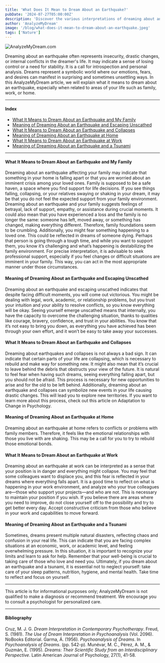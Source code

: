```yaml
---
title: 'What Does It Mean to Dream About an Earthquake?'
pubDate: '2024-07-27T05:00:00Z'
description: 'Discover the various interpretations of dreaming about an earthquake, from insecurity and drastic changes to internal conflicts.'
author: 'AnalyzeMyDream'
image: '/blog/what-does-it-mean-to-dream-about-an-earthquake.jpeg'
tags: ['Nature']
---
```


![AnalyzeMyDream.com](/blog/what-does-it-mean-to-dream-about-an-earthquake.jpeg)

Dreaming about an earthquake often represents insecurity, drastic changes, or internal conflicts in the dreamer's life. It may indicate a sense of losing control or a need for stability. It is a call for introspection and personal analysis. Dreams represent a symbolic world where our emotions, fears, and desires can manifest in surprising and sometimes unsettling ways. In this AnalyzeMyDream article, we will explain what it means to dream about an earthquake, especially when related to areas of your life such as family, work, or home.

---

#### Index

- [What It Means to Dream About an Earthquake and My Family](#what-it-means-to-dream-about-an-earthquake-and-my-family)
- [Meaning of Dreaming About an Earthquake and Escaping Unscathed](#meaning-of-dreaming-about-an-earthquake-and-escaping-unscathed)
- [What It Means to Dream About an Earthquake and Collapses](#what-it-means-to-dream-about-an-earthquake-and-collapses)
- [Meaning of Dreaming About an Earthquake at Home](#meaning-of-dreaming-about-an-earthquake-at-home)
- [What It Means to Dream About an Earthquake at Work](#what-it-means-to-dream-about-an-earthquake-at-work)
- [Meaning of Dreaming About an Earthquake and a Tsunami](#meaning-of-dreaming-about-an-earthquake-and-a-tsunami)

---

#### What It Means to Dream About an Earthquake and My Family

Dreaming about an earthquake affecting your family may indicate that something in your home is falling apart or that you are worried about an imminent crisis among your loved ones. Family is supposed to be a safe haven, a space where you find support for life decisions. If you see things falling, collapsing, or your relatives swaying or shaking in your dream, it may be that you do not feel the expected support from your family environment. Dreaming about an earthquake and your family suggests feelings of betrayal, lack of support, empathy, or assistance during crucial moments. It could also mean that you have experienced a loss and the family is no longer the same: someone has left, moved away, or something has changed, making everything different. Therefore, family foundations seem to be crumbling. Additionally, you might fear something happening to a loved one. This could be reflected in dreams of someone dying. Perhaps that person is going through a tough time, and while you want to support them, you know it’s challenging and what’s happening is destabilizing the family environment. For precise interpretation, it is advisable to seek professional support, especially if you feel changes or difficult situations are imminent in your family. This way, you can act in the most appropriate manner under those circumstances.

#### Meaning of Dreaming About an Earthquake and Escaping Unscathed

Dreaming about an earthquake and escaping unscathed indicates that despite facing difficult moments, you will come out victorious. You might be dealing with legal, work, academic, or relationship problems, but you trust your intuition and your ability to resolve conflicts, so you know everything will be okay. Seeing yourself emerge unscathed means that internally, you have the capacity to overcome the challenging situation, thanks to qualities like courage, bravery, confidence, and trust in your abilities. You know that it’s not easy to bring you down, as everything you have achieved has been through your own effort, and it won’t be easy to take away your successes.

#### What It Means to Dream About an Earthquake and Collapses

Dreaming about earthquakes and collapses is not always a bad sign. It can indicate that certain parts of your life are collapsing, which is necessary to rebuild and make way for something new. It might also mean that it’s crucial to leave behind the debris that obstructs your view of the future. It is natural to feel fear when having such dreams, seeing everything falling apart, but you should not be afraid. This process is necessary for new opportunities to arise and for the old to be left behind. Additionally, dreaming about an earthquake and collapses can symbolize new events in your life causing drastic changes. This will lead you to explore new territories. If you want to learn more about this process, check out this article on Adaptation to Change in Psychology.

#### Meaning of Dreaming About an Earthquake at Home

Dreaming about an earthquake at home refers to conflicts or problems with family members. Therefore, it feels like the emotional relationships with those you live with are shaking. This may be a call for you to try to rebuild those emotional bonds. 

#### What It Means to Dream About an Earthquake at Work

Dreaming about an earthquake at work can be interpreted as a sense that your position is in danger and everything might collapse. You may feel that some colleagues want to displace you, and this fear is reflected in your dreams where everything falls apart. It is a good time to reflect on what is happening in your work environment, and analyze who your true colleagues are—those who support your projects—and who are not. This is necessary to maintain your position if you wish. If you believe there are areas where you need to improve, do not close yourself off to the possibility and try to get better every day. Accept constructive criticism from those who believe in your work and capabilities to move forward.

#### Meaning of Dreaming About an Earthquake and a Tsunami

Sometimes, dreams present multiple natural disasters, reflecting chaos and confusion in your real life. This can indicate that you are facing complex situations at an economic, work, or academic level, and feeling overwhelming pressure. In this situation, it is important to recognize your limits and learn to ask for help. Remember that your well-being is crucial to taking care of those who love and need you. Ultimately, if you dream about an earthquake and a tsunami, it is essential not to neglect yourself: take care of your sleep patterns, nutrition, hygiene, and mental health. Take time to reflect and focus on yourself.

---

This article is for informational purposes only; AnalyzeMyDream is not qualified to make a diagnosis or recommend treatment. We encourage you to consult a psychologist for personalized care.

---

#### Bibliography

Cruz, M. J. G. *Dream Interpretation in Contemporary Psychotherapy*.
Freud, S. (1981). *The Use of Dream Interpretation in Psychoanalysis* (Vol. 2096). NoBooks Editorial.
Garma, Á. (1956). *Psychoanalysis of Dreams*. In *Psychoanalysis of Dreams*. (pp. 542-p).
Munévar, M. C., Pérez, A. M., & Guzmán, E. (1995). *Dreams: Their Scientific Study from an Interdisciplinary Perspective*. Latin American Journal of Psychology, 27(1), 41-58.
